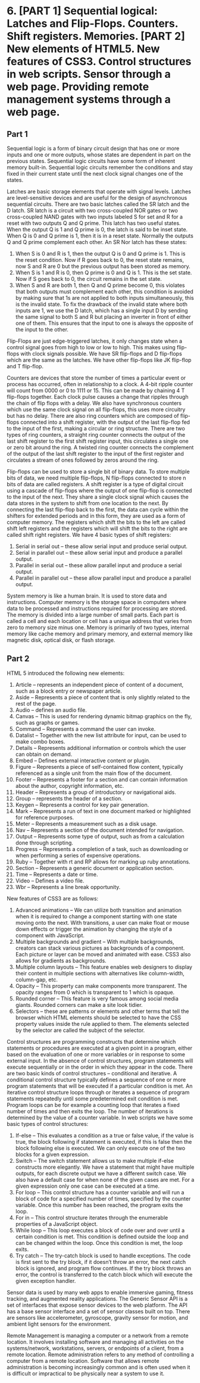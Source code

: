 # 6. [PART 1] Sequential logical: Latches and Flip-Flops. Counters. Shift registers. Memories. [PART 2] New elements of HTML5. New features of CSS3. Control structures in web scripts. Sensor through a web page. Providing remote management systems through a web page.

## Part 1

Sequential logic is a form of binary circuit design that has one or more inputs and one or more outputs, whose states are dependent in part on the previous states. Sequential logic circuits have some form of inherent memory built-in. Sequential logic circuits remember the conditions and stay fixed in their current state until the next clock signal changes one of the states.

Latches are basic storage elements that operate with signal levels. Latches are level-sensitive devices and are useful for the design of asynchronous sequential circuits. There are two basic latches called the SR latch and the D latch.
SR latch is a circuit with two cross-coupled NOR gates or two cross-coupled NAND gates with two inputs labeled S for set and R for a reset with two outputs Q and Q prime. This latch has two useful states. When the output Q is 1 and Q prime is 0, the latch is said to be inset state. When Q is 0 and Q prime is 1, then it is in a reset state. Normally the outputs Q and Q prime complement each other. An SR Nor latch has these states:

1. When S is 0 and R is 1, then the output Q is 0 and Q prime is 1. This is the reset condition. Now if R goes back to 0, the reset state remains, now S and R are 0 but the previous output has been stored as memory.
2. When S is 1 and R is 0, then Q prime is 0 and Q is 1. This is the set state. Now if S goes back to 0, the circuit remains in the set state.
3. When S and R are both 1, then Q and Q prime become 0, this violates that both outputs must complement each other, this condition is avoided by making sure that 1s are not applied to both inputs simultaneously, this is the invalid state.
   To fix the drawback of the invalid state where both inputs are 1, we use the D latch, which has a single input D by sending the same signal to both S and R but placing an inverter in front of either one of them. This ensures that the input to one is always the opposite of the input to the other.

Flip-Flops are just edge-triggered latches, it only changes state when a control signal goes from high to low or low to high. This makes using flip-flops with clock signals possible. We have SR flip-flops and D flip-flops which are the same as the latches. We have other flip-flops like JK flip-flop and T flip-flop.

Counters are devices that store the number of times a particular event or process has occurred, often in relationship to a clock. A 4-bit ripple counter will count from 0000 or 0 to 1111 or 15. This can be made by chaining 4 T flip-flops together. Each clock pulse causes a change that ripples through the chain of flip flops with a delay. We also have synchronous counters which use the same clock signal on all flip-flops, this uses more circuitry but has no delay. There are also ring counters which are composed of flip-flops connected into a shift register, with the output of the last flip-flop fed to the input of the first, making a circular or ring structure. There are two types of ring counters, a straight ring counter connects the output of the last shift register to the first shift register input, this circulates a single one or zero bit around the ring. A twisted ring counter connects the complement of the output of the last shift register to the input of the first register and circulates a stream of ones followed by zeros around the ring.

Flip-flops can be used to store a single bit of binary data. To store multiple bits of data, we need multiple flip-flops, N flip-flops connected to store n bits of data are called registers. A shift register is a type of digital circuit using a cascade of flip-flops where the output of one flip-flop is connected to the input of the next. They share a single clock signal which causes the data stores in the system to shift from one location to the next. By connecting the last flip-flop back to the first, the data can cycle within the shifters for extended periods and in this form, they are used as a form of computer memory. The registers which shift the bits to the left are called shift left registers and the registers which will shift the bits to the right are called shift right registers. We have 4 basic types of shift registers:

1. Serial in serial out – these allow serial input and produce serial output.
2. Serial in parallel out – these allow serial input and produce a parallel output.
3. Parallel in serial out – these allow parallel input and produce a serial output.
4. Parallel in parallel out – these allow parallel input and produce a parallel output.

System memory is like a human brain. It is used to store data and instructions. Computer memory is the storage space in computers where data to be processed and instructions required for processing are stored. The memory is divided into a large number of small parts. Each part is called a cell and each location or cell has a unique address that varies from zero to memory size minus one. Memory is primarily of two types, internal memory like cache memory and primary memory, and external memory like magnetic disk, optical disk, or flash storage.

## Part 2

HTML 5 introduced the following new elements:

1. Article – represents an independent piece of content of a document, such as a block entry or newspaper article.
2. Aside – Represents a piece of content that is only slightly related to the rest of the page.
3. Audio – defines an audio file.
4. Canvas – This is used for rendering dynamic bitmap graphics on the fly, such as graphs or games.
5. Command – Represents a command the user can invoke.
6. Datalist – Together with the new list attribute for input, can be used to make combo boxes.
7. Details – Represents additional information or controls which the user can obtain on demand.
8. Embed – Defines external interactive content or plugin.
9. Figure – Represents a piece of self-contained flow content, typically referenced as a single unit from the main flow of the document.
10. Footer – Represents a footer for a section and can contain information about the author, copyright information, etc.
11. Header – Represents a group of introductory or navigational aids.
12. Group – represents the header of a section.
13. Keygen – Represents a control for key pair generation.
14. Mark – Represents a run of text in one document marked or highlighted for reference purposes.
15. Meter – Represents a measurement such as a disk usage.
16. Nav – Represents a section of the document intended for navigation.
17. Output – Represents some type of output, such as from a calculation done through scripting.
18. Progress – Represents a completion of a task, such as downloading or when performing a series of expensive operations.
19. Ruby – Together with rt and RP allows for marking up ruby annotations.
20. Section – Represents a generic document or application section.
21. Time – Represents a date or time.
22. Video – Defines a video file.
23. Wbr – Represents a line break opportunity.

New features of CSS3 are as follows:

1.  Advanced animations – We can utilize both transition and animation when it is required to change a component starting with one state moving onto the next. With transitions, a user can make float or mouse down effects or trigger the animation by changing the style of a component with JavaScript.
2.  Multiple backgrounds and gradient – With multiple backgrounds, creators can stack various pictures as backgrounds of a component. Each picture or layer can be moved and animated with ease. CSS3 also allows for gradients as backgrounds.
3.  Multiple column layouts – This feature enables web designers to display their content in multiple sections with alternatives like column-width, column-gap, etc.
4.  Opacity – This property can make components more transparent. The opacity ranges from 0 which is transparent to 1 which is opaque.
5.  Rounded corner – This feature is very famous among social media giants. Rounded corners can make a site look tidier.
6.  Selectors – these are patterns or elements and other terms that tell the browser which HTML elements should be selected to have the CSS property values inside the rule applied to them. The elements selected by the selector are called the subject of the selector.

Control structures are programming constructs that determine which statements or procedures are executed at a given point in a program, either based on the evaluation of one or more variables or in response to some external input. In the absence of control structures, program statements will execute sequentially or in the order in which they appear in the code. There are two basic kinds of control structures – conditional and iterative.
A conditional control structure typically defines a sequence of one or more program statements that will be executed if a particular condition is met.
An iterative control structure loops through or iterates a sequence of program statements repeatedly until some predetermined exit condition is met. Program loops can be for example a counting loop that iterates a fixed number of times and then exits the loop. The number of iterations is determined by the value of a counter variable.
In web scripts we have some basic types of control structures:

1. If-else – This evaluates a condition as a true or false value, if the value is true, the block following if statement is executed, if this is false then the block following else is executed. We can only execute one of the two blocks for a given expression.
2. Switch – The switch statement allows us to make multiple if-else constructs more elegantly. We have a statement that might have multiple outputs, for each discrete output we have a different switch case. We also have a default case for when none of the given cases are met. For a given expression only one case can be executed at a time.
3. For loop – This control structure has a counter variable and will run a block of code for a specified number of times, specified by the counter variable. Once this number has been reached, the program exits the loop.
4. For in – This control structure iterates through the enumerable properties of a JavaScript object.
5. While loop – This loop executes a block of code over and over until a certain condition is met. This condition is defined outside the loop and can be changed within the loop. Once this condition is met, the loop exits.
6. Try catch – The try-catch block is used to handle exceptions. The code is first sent to the try block, if it doesn’t throw an error, the next catch block is ignored, and program flow continues. If the try block throws an error, the control is transferred to the catch block which will execute the given exception handler.

Sensor data is used by many web apps to enable immersive gaming, fitness tracking, and augmented reality applications. The Generic Sensor API is a set of interfaces that expose sensor devices to the web platform. The API has a base sensor interface and a set of sensor classes built on top. There are sensors like accelerometer, gyroscope, gravity sensor for motion, and ambient light sensors for the environment.

Remote Management is managing a computer or a network from a remote location. It involves installing software and managing all activities on the systems/network, workstations, servers, or endpoints of a client, from a remote location. Remote administration refers to any method of controlling a computer from a remote location. Software that allows remote administration is becoming increasingly common and is often used when it is difficult or impractical to be physically near a system to use it.
